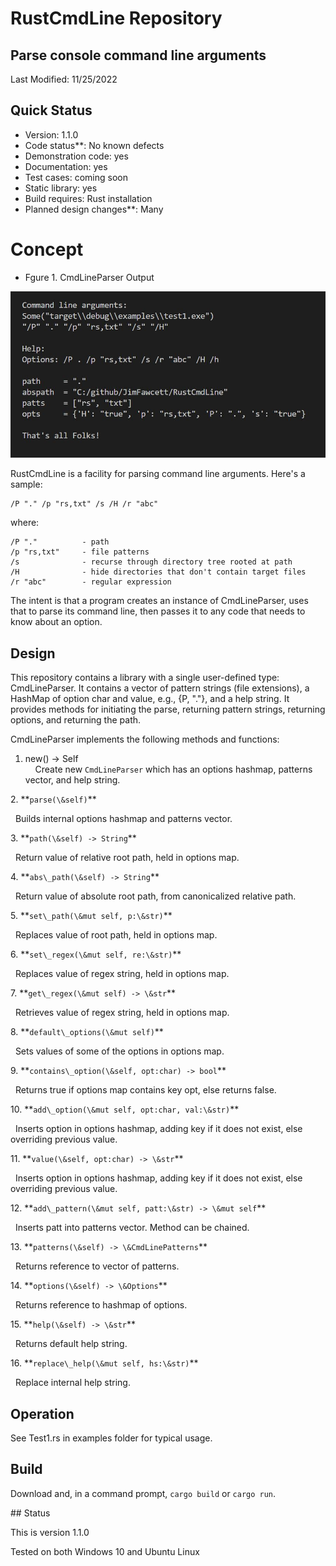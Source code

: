 # RustCmdLine Repository

## Parse console command line arguments

Last Modified: 11/25/2022

<!-- ![RustCmdLine code on GitHub](https://github.com/JimFawcett/RustCmdLine) -->

## Quick Status

- Version: 1.1.0
- Code status\*\*: No known defects
- Demonstration code: yes
- Documentation: yes
- Test cases: coming soon
- Static library: yes
- Build requires: Rust installation
- Planned design changes\*\*: Many


# Concept

<!-- ![CmdLineParser Output](Pictures/RustCmdLineParserOutput.JPG) -->

* Fgure 1. CmdLineParser Output
<img src="Pictures/RustCmdLineParserOutput.JPG" width="600">


RustCmdLine is a facility for parsing command line arguments. Here's a sample:
```
/P "." /p "rs,txt" /s /H /r "abc"
```
where:
```
/P "."          - path
/p "rs,txt"     - file patterns
/s              - recurse through directory tree rooted at path
/H              - hide directories that don't contain target files
/r "abc"        - regular expression
```

The intent is that a program creates an instance of CmdLineParser, uses that to parse its command line, then passes it to any code that needs to know about an option.

## Design

This repository contains a library with a single user-defined type: CmdLineParser. It contains a vector of pattern strings (file extensions), a HashMap of option char and value, e.g., {P, "."}, and a help string. It provides methods for initiating the parse, returning pattern strings, returning options, and returning the path.

CmdLineParser implements the following methods and functions:

1. new() -> Self  
&nbsp;&nbsp;&nbsp;&nbsp;Create new `CmdLineParser` which has an options hashmap, patterns vector, and help string.

2\. \*\*`parse(\&self)`\*\*  

&nbsp;  Builds internal options hashmap and patterns vector.

3\. \*\*`path(\&self) -> String`\*\*  

&nbsp;  Return value of relative root path, held in options map.

4\. \*\*`abs\_path(\&self) -> String`\*\*  

&nbsp;  Return value of absolute root path, from canonicalized relative path.

5\. \*\*`set\_path(\&mut self, p:\&str)`\*\*  

&nbsp;  Replaces value of root path, held in options map.

6\. \*\*`set\_regex(\&mut self, re:\&str)`\*\*  

&nbsp;  Replaces value of regex string, held in options map.

7\. \*\*`get\_regex(\&mut self) -> \&str`\*\*  

&nbsp;  Retrieves value of regex string, held in options map.

8\. \*\*`default\_options(\&mut self)`\*\*  

&nbsp;  Sets values of some of the options in options map.

9\. \*\*`contains\_option(\&self, opt:char) -> bool`\*\*  

&nbsp;  Returns true if options map contains key opt, else returns false.

10\. \*\*`add\_option(\&mut self, opt:char, val:\&str)`\*\*  

&nbsp;   Inserts option in options hashmap, adding key if it does not exist, else overriding previous value.

11\. \*\*`value(\&self, opt:char) -> \&str`\*\*  

&nbsp;   Inserts option in options hashmap, adding key if it does not exist, else overriding previous value.

12\. \*\*`add\_pattern(\&mut self, patt:\&str) -> \&mut self`\*\*  

&nbsp;   Inserts patt into patterns vector. Method can be chained.

13\. \*\*`patterns(\&self) -> \&CmdLinePatterns`\*\*  

&nbsp;   Returns reference to vector of patterns.

14\. \*\*`options(\&self) -> \&Options`\*\*  

&nbsp;   Returns reference to hashmap of options.

15\. \*\*`help(\&self) -> \&str`\*\*  

&nbsp;   Returns default help string.

16\. \*\*`replace\_help(\&mut self, hs:\&str)`\*\*  

&nbsp;   Replace internal help string.


## Operation

See Test1.rs in examples folder for typical usage.


## Build

Download and, in a command prompt, `cargo build` or `cargo run`.


\## Status

This is version 1.1.0  

Tested on both Windows 10 and Ubuntu Linux



